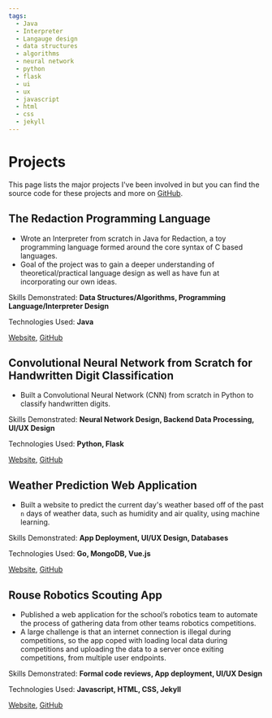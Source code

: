 ```yaml
---
tags: 
  - Java
  - Interpreter
  - Langauge design
  - data structures
  - algorithms
  - neural network
  - python
  - flask
  - ui
  - ux
  - javascript
  - html
  - css
  - jekyll
---
```

# Projects

This page lists the major projects I've been involved in but you can find the source code for these projects and more on [GitHub](https://github.com/harbom).

## The Redaction Programming Language
- Wrote an Interpreter from scratch in Java for Redaction, a toy programming language formed around the core syntax of C based languages.
- Goal of the project was to gain a deeper understanding of theoretical/practical language design as well as have fun at incorporating our own ideas.

Skills Demonstrated: **Data Structures/Algorithms, Programming Language/Interpreter Design**

Technologies Used: **Java**

[Website](), [GitHub](https://github.com/harbom/Redaction-Programming-Language)

## Convolutional Neural Network from Scratch for Handwritten Digit Classification
- Built a Convolutional Neural Network (CNN) from scratch in Python to classify handwritten digits.

Skills Demonstrated: **Neural Network Design, Backend Data Processing, UI/UX Design**

Technologies Used: **Python, Flask**

[Website](), [GitHub](https://github.com/harbom/Digit-Classifier-Web-App)

## Weather Prediction Web Application
- Built a website to predict the current day's weather based off of the past `n` days of weather data, such as humidity and air quality, using machine learning.

Skills Demonstrated: **App Deployment, UI/UX Design, Databases**

Technologies Used: **Go, MongoDB, Vue.js**

[Website](), [GitHub](https://github.com/harbom/Weather-Prediction)

## Rouse Robotics Scouting App
- Published a web application for the school’s robotics team to automate the process of gathering data from other teams robotics competitions.
- A large challenge is that an internet connection is illegal during competitions, so the app coped with loading local data during competitions and uploading the data to a server once exiting competitions, from multiple user endpoints.

Skills Demonstrated: **Formal code reviews, App deployment, UI/UX Design**

Technologies Used: **Javascript, HTML, CSS, Jekyll**

[Website](https://scouting.rouserobotics.com), [GitHub](https://github.com/Team6321/Scouting_App)